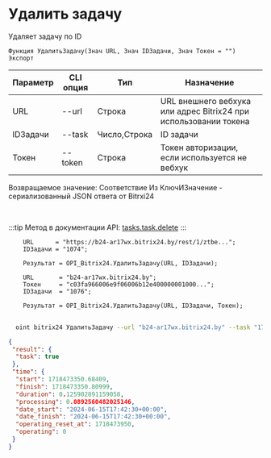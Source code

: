 ﻿---
sidebar_position: 5
---

# Удалить задачу
 Удаляет задачу по ID



`Функция УдалитьЗадачу(Знач URL, Знач IDЗадачи, Знач Токен = "") Экспорт`

  | Параметр | CLI опция | Тип | Назначение |
  |-|-|-|-|
  | URL | --url | Строка | URL внешнего вебхука или адрес Bitrix24 при использовании токена |
  | IDЗадачи | --task | Число,Строка | ID задачи |
  | Токен | --token | Строка | Токен авторизации, если используется не вебхук |

  
  Возвращаемое значение:   Соответствие Из КлючИЗначение - сериализованный JSON ответа от Bitrxi24

<br/>

:::tip
Метод в документации API: [tasks.task.delete](https://dev.1c-bitrix.ru/rest_help/tasks/task/tasks/tasks_task_delete.php)
:::
<br/>


```bsl title="Пример кода"
    URL      = "https://b24-ar17wx.bitrix24.by/rest/1/ztbe...";
    IDЗадачи = "1074";

    Результат = OPI_Bitrix24.УдалитьЗадачу(URL, IDЗадачи);

    URL       = "b24-ar17wx.bitrix24.by";
    Токен     = "c03fa966006e9f06006b12e400000001000...";
    IDЗадачи  = "1076";

    Результат = OPI_Bitrix24.УдалитьЗадачу(URL, IDЗадачи, Токен);
```



```sh title="Пример команды CLI"
    
  oint bitrix24 УдалитьЗадачу --url "b24-ar17wx.bitrix24.by" --task "170" --token "b9df7366006e9f06006b12e400000001000..."

```

```json title="Результат"
{
 "result": {
  "task": true
 },
 "time": {
  "start": 1718473350.68409,
  "finish": 1718473350.80999,
  "duration": 0.125902891159058,
  "processing": 0.0892560482025146,
  "date_start": "2024-06-15T17:42:30+00:00",
  "date_finish": "2024-06-15T17:42:30+00:00",
  "operating_reset_at": 1718473950,
  "operating": 0
 }
}
```
